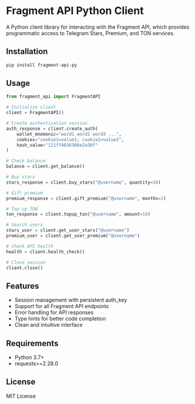 # Fragment API Python Client

A Python client library for interacting with the Fragment API, which provides programmatic access to Telegram Stars, Premium, and TON services.

## Installation

```bash
pip install fragment-api-py
```

## Usage

```python
from fragment_api import FragmentAPI

# Initialize client
client = FragmentAPI()

# Create authentication session
auth_response = client.create_auth(
    wallet_mnemonic="word1 word2 word3 ...",
    cookies="cookie1=value1; cookie2=value2",
    hash_value="121ff4016366e2a38f"
)

# Check balance
balance = client.get_balance()

# Buy stars
stars_response = client.buy_stars("@username", quantity=50)

# Gift premium
premium_response = client.gift_premium("@username", months=3)

# Top up TON
ton_response = client.topup_ton("@username", amount=10)

# Search users
stars_user = client.get_user_stars("@username")
premium_user = client.get_user_premium("@username")

# Check API health
health = client.health_check()

# Close session
client.close()
```

## Features

- Session management with persistent auth_key
- Support for all Fragment API endpoints
- Error handling for API responses
- Type hints for better code completion
- Clean and intuitive interface

## Requirements

- Python 3.7+
- requests>=2.28.0

## License

MIT License